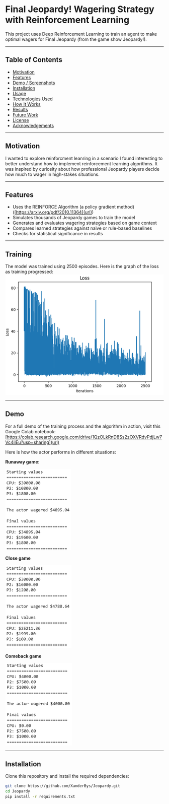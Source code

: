 # Final Jeopardy! Wagering Strategy with Reinforcement Learning

This project uses Deep Reinforcement Learning to train an agent to make optimal wagers for Final Jeopardy (from the game show Jeopardy!).

---

## Table of Contents
- [Motivation](#motivation)
- [Features](#features)
- [Demo / Screenshots](#demo--screenshots)
- [Installation](#installation)
- [Usage](#usage)
- [Technologies Used](#technologies-used)
- [How It Works](#how-it-works)
- [Results](#results)
- [Future Work](#future-work)
- [License](#license)
- [Acknowledgements](#acknowledgements)

---

## Motivation

I wanted to explore reinforcment leanring in a scenario I found interesting to better understand how to implement reinforcement learning algorithms.
It was inspired by curiosity about how professional Jeopardy players decide how much to wager in high-stakes situations.

---

## Features

- Uses the REINFORCE Algorithm (a policy gradient method) ([https://arxiv.org/pdf/2010.11364](url))
- Simulates thousands of Jeopardy games to train the model
- Generates and evaluates wagering strategies based on game context
- Compares learned strategies against naive or rule-based baselines
- Checks for statistical significance in results

---

## Training
The model was trained using 2500 episodes.
Here is the graph of the loss as training progressed:
![Loss over episodes](images/training_loss.png)

---

## Demo

For a full demo of the training process and the algorithm in action, visit this Google Colab notebook:
[https://colab.research.google.com/drive/1QzOLkRnD8Ss2zOXVRdvPdjLw7Vc4ilEu?usp=sharing](url)

Here is how the actor performs in different situations:

**Runaway game:**

![Runaway game](images/runaway.png)



**Close game**

![Close game](images/close_game.png)



**Comeback game**

![Comeback game](images/comeback.png)

---

## Installation

Clone this repository and install the required dependencies:

```bash
git clone https://github.com/XanderBys/Jeopardy.git
cd Jeopardy
pip install -r requirements.txt
